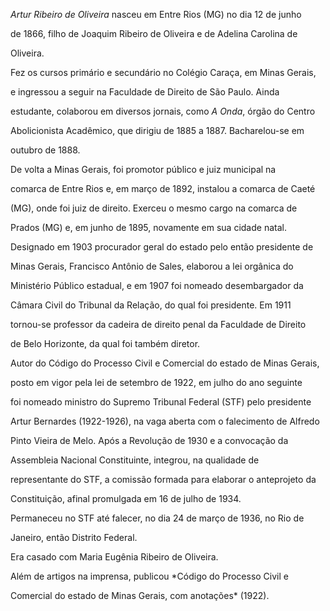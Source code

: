 

*Artur Ribeiro de Oliveira* nasceu em Entre Rios (MG) no dia 12 de junho

de 1866, filho de Joaquim Ribeiro de Oliveira e de Adelina Carolina de

Oliveira.



Fez os cursos primário e secundário no Colégio Caraça, em Minas Gerais,

e ingressou a seguir na Faculdade de Direito de São Paulo. Ainda

estudante, colaborou em diversos jornais, como *A Onda*, órgão do Centro

Abolicionista Acadêmico, que dirigiu de 1885 a 1887. Bacharelou-se em

outubro de 1888.



De volta a Minas Gerais, foi promotor público e juiz municipal na

comarca de Entre Rios e, em março de 1892, instalou a comarca de Caeté

(MG), onde foi juiz de direito. Exerceu o mesmo cargo na comarca de

Prados (MG) e, em junho de 1895, novamente em sua cidade natal.

Designado em 1903 procurador geral do estado pelo então presidente de

Minas Gerais, Francisco Antônio de Sales, elaborou a lei orgânica do

Ministério Público estadual, e em 1907 foi nomeado desembargador da

Câmara Civil do Tribunal da Relação, do qual foi presidente. Em 1911

tornou-se professor da cadeira de direito penal da Faculdade de Direito

de Belo Horizonte, da qual foi também diretor.



Autor do Código do Processo Civil e Comercial do estado de Minas Gerais,

posto em vigor pela lei de setembro de 1922, em julho do ano seguinte

foi nomeado ministro do Supremo Tribunal Federal (STF) pelo presidente

Artur Bernardes (1922-1926), na vaga aberta com o falecimento de Alfredo

Pinto Vieira de Melo. Após a Revolução de 1930 e a convocação da

Assembleia Nacional Constituinte, integrou, na qualidade de

representante do STF, a comissão formada para elaborar o anteprojeto da

Constituição, afinal promulgada em 16 de julho de 1934.



Permaneceu no STF até falecer, no dia 24 de março de 1936, no Rio de

Janeiro, então Distrito Federal.



Era casado com Maria Eugênia Ribeiro de Oliveira.



Além de artigos na imprensa, publicou *Código do Processo Civil e

Comercial do estado de Minas Gerais, com anotações* (1922).



